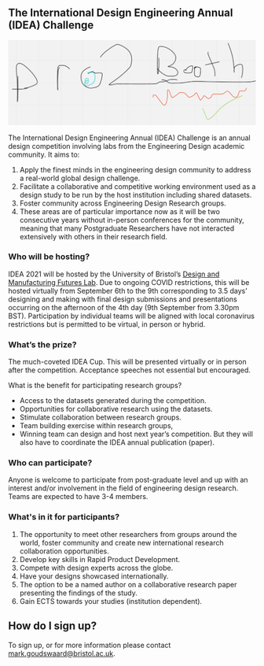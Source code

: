 ## The International Design Engineering Annual (IDEA) Challenge 

<!-- Really useful site for editing this page! https://guides.github.com/features/mastering-markdown/ -->

![Old Logo](logo.png)

The International Design Engineering Annual (IDEA) Challenge is an annual design competition involving labs from the Engineering Design academic community.  It aims to:

1. Apply the finest minds in the engineering design community to address a real-world global design challenge.
2. Facilitate a collaborative and competitive working environment used as a design study to be run by the host institution including shared datasets.
3. Foster community across Engineering Design Research groups.
4. These areas are of particular importance now as it will be two consecutive years without in-person conferences for the community, meaning that many Postgraduate Researchers have not interacted extensively with others in their research field.

### Who will be hosting?

IDEA 2021 will be hosted by the University of Bristol’s [Design and Manufacturing Futures Lab](http://www.dmf-lab.co.uk).  Due to ongoing COVID restrictions, this will be hosted virtually from September 6th to the 9th corresponding to 3.5 days’ designing and making with final design submissions and presentations occurring on the afternoon of the 4th day (9th September from 3.30pm BST).  Participation by individual teams will be aligned with local coronavirus restrictions but is permitted to be virtual, in person or hybrid.

### What’s the prize?

The much-coveted IDEA Cup.  This will be presented virtually or in person after the competition. Acceptance speeches not essential but encouraged.  

What is the benefit for participating research groups?
-	Access to the datasets generated during the competition.
-	Opportunities for collaborative research using the datasets.
-	Stimulate collaboration between research groups.
-	Team building exercise within research groups,
-	Winning team can design and host next year’s competition. But they will also have to coordinate the IDEA annual publication (paper).

### Who can participate?

Anyone is welcome to participate from post-graduate level and up with an interest and/or involvement in the field of engineering design research.  Teams are expected to have 3-4 members.  

### What's in it for participants? 

1. The opportunity to meet other researchers from groups around the world, foster community and create new international research collaboration opportunities.
2. Develop key skills in Rapid Product Development.
3. Compete with design experts across the globe.
4. Have your designs showcased internationally.
5. The option to be a named author on a collaborative research paper presenting the findings of the study.
6. Gain ECTS towards your studies (institution dependent).


## How do I sign up?

To sign up, or for more information please contact mark.goudswaard@bristol.ac.uk.

